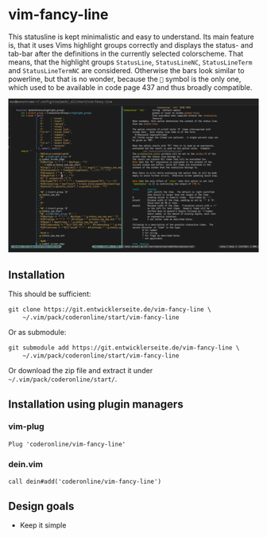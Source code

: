 # vim-fancy-line

This statusline is kept minimalistic and easy to understand. Its main feature
is, that it uses Vims highlight groups correctly and displays the status-
and tab-bar after the definitions in the currently selected colorscheme.
That means, that the highlight groups `StatusLine`, `StatusLineNC`,
`StatusLineTerm` and `StatusLineTermNC` are considered. Otherwise the bars
look similar to powerline, but that is no wonder, because the `` symbol
is the only one, which used to be available in code page 437 and thus broadly
compatible.

![screenshot](/screenshot.png)

## Installation

This should be sufficient:

    git clone https://git.entwicklerseite.de/vim-fancy-line \
        ~/.vim/pack/coderonline/start/vim-fancy-line

Or as submodule:

    git submodule add https://git.entwicklerseite.de/vim-fancy-line \
        ~/.vim/pack/coderonline/start/vim-fancy-line

Or download the zip file and extract it under `~/.vim/pack/coderonline/start/`.

## Installation using plugin managers

### vim-plug

    Plug 'coderonline/vim-fancy-line'

### dein.vim

    call dein#add('coderonline/vim-fancy-line')

## Design goals

* Keep it simple
